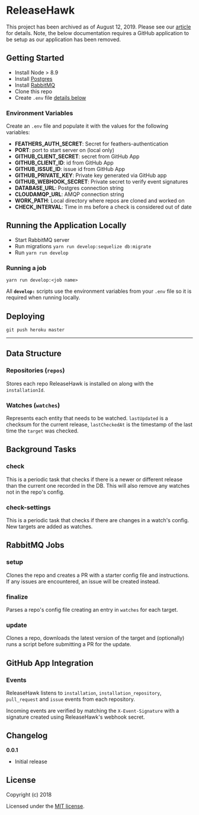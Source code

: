 # ReleaseHawk

This project has been archived as of August 12, 2019. Please see our [article](https://aquil.io/articles/archiving-releasehawk) for details. Note, the below documentation requires a GitHub application to be setup as our application has been removed.

## Getting Started

- Install Node > 8.9
- Install [Postgres](https://www.postgresql.org/download/)
- Install [RabbitMQ](https://www.rabbitmq.com/download.html)
- Clone this repo
- Create `.env` file [details below](#environment-variables)

### Environment Variables

Create an `.env` file and populate it with the values for the following variables:

- __FEATHERS_AUTH_SECRET__: Secret for feathers-authentication
- __PORT__: port to start server on (local only)
- __GITHUB_CLIENT_SECRET__: secret from GitHub App
- __GITHUB_CLIENT_ID__: id from GitHub App
- __GITHUB_ISSUE_ID__: issue id from GitHub App
- __GITHUB_PRIVATE_KEY__: Private key generated via GitHub app
- __GITHUB_WEBHOOK_SECRET__: Private secret to verify event signatures
- __DATABASE_URL__: Postgres connection string
- __CLOUDAMQP_URL__: AMQP connection string
- __WORK_PATH__: Local directory where repos are cloned and worked on
- __CHECK_INTERVAL__: Time in ms before a check is considered out of date

## Running the Application Locally

- Start RabbitMQ server
- Run migrations `yarn run develop:sequelize db:migrate`
- Run `yarn run develop`

### Running a job

`yarn run develop:<job name>`

All __`develop:`__ scripts use the environment variables from your `.env` file so it is required
when running locally.

## Deploying

`git push heroku master`

---

## Data Structure

### Repositories (`repos`)

Stores each repo ReleaseHawk is installed on along with the `installationId`.

### Watches (`watches`)

Represents each entity that needs to be watched. `lastUpdated` is a checksum for
the current release, `lastCheckedAt` is the timestamp of the last time the `target`
was checked.

## Background Tasks

### check

This is a periodic task that checks if there is a newer or different release than
the current one recorded in the DB. This will also remove any watches not in the 
repo's config.

### check-settings

This is a periodic task that checks if there are changes in a watch's config.
New targets are added as watches.

## RabbitMQ Jobs

### setup

Clones the repo and creates a PR with a starter config file and instructions. If
any issues are encountered, an issue will be created instead.

### finalize

Parses a repo's config file creating an entry in `watches` for each target.

### update

Clones a repo, downloads the latest version of the target and (optionally) runs
a script before submitting a PR for the update.

## GitHub App Integration

### Events

ReleaseHawk listens to `installation`, `installation_repository`, `pull_request` and
`issue` events from each repository.

Incoming events are verified by matching the `X-Event-Signature` with a signature
created using ReleaseHawk's webhook secret.

## Changelog

__0.0.1__

- Initial release

## License

Copyright (c) 2018

Licensed under the [MIT license](LICENSE).
